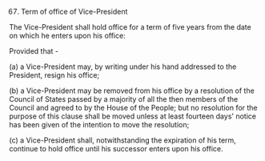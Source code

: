 67. Term of office of Vice-President

The Vice-President shall hold office for a term of five years from the date on which he enters upon his office:

Provided that -

(a) a Vice-President may, by writing under his hand addressed to the President, resign his office;

(b) a Vice-President may be removed from his office by a resolution of the Council of States passed by a majority of all the then members of the Council and agreed to by the House of the People; but no resolution for the purpose of this clause shall be moved unless at least fourteen days' notice has been given of the intention to move the resolution;

(c) a Vice-President shall, notwithstanding the expiration of his term, continue to hold office until his successor enters upon his office.

